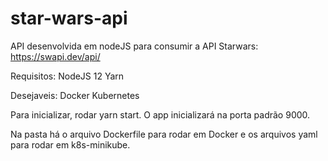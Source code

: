 # star-wars-api
API desenvolvida em nodeJS para consumir a API Starwars:
https://swapi.dev/api/

Requisitos:
NodeJS 12
Yarn

Desejaveis:
Docker
Kubernetes

Para inicializar, rodar yarn start. O app inicializará na porta padrão 9000.

Na pasta há o arquivo Dockerfile para rodar em Docker e os arquivos yaml para rodar em k8s-minikube.
